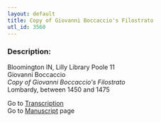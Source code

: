 ```yaml
---
layout: default
title: Copy of Giovanni Boccaccio's Filostrato
utl_id: 3560
---
```


###  Description:

Bloomington IN, Lilly Library Poole 11<br>
Giovanni Boccaccio<br>
_Copy of Giovanni Boccaccio's Filostrato_<br>
Lombardy, between 1450 and 1475

Go to [Transcription](https://centerfordigitalhumanities.github.io/Newberry-Italian-paleography/transcription/318)<br>
Go to [Manuscript](https://centerfordigitalhumanities.github.io/Newberry-Italian-paleography/www/record.html?id=318) page <br>
